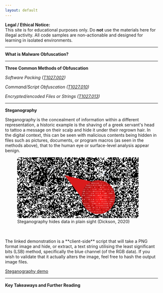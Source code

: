 ```yaml
---
layout: default
---
```


**Legal / Ethical Notice:**  
This site is for educational purposes only. Do **not** use the materials here for illegal activity. All code samples are non-actionable and designed for learning in isolated environments.

***

**What is Malware Obfuscation?**


***

**Three Common Methods of Obfuscation**

*Software Packing ([T1027.002](https://attack.mitre.org/techniques/T1027/002/))*



*Command/Script Obfuscation ([T1027.010](https://attack.mitre.org/techniques/T1027/010/))*



*Encrypted/encoded Files or Strings ([T1027.013](https://attack.mitre.org/techniques/T1027/013/))*



***

**Steganography**

Steganography is the concealment of information within a different representation, a historic example is the shaving of a greek servant's head to tattoo a message on their scalp and hide it under their regrown hair. In the digital context, this can be seen with malicious contents being hidden in files such as pictures, documents, or program macros (as seen in the methods above), that to the human eye or surface-level analysis appear benign.

<figure>
  <img src="./images/c62588eb7353-article-200206-steganography-example.png" alt="Steganography hides data in plain sight, image missing" height="200px" width="400px">
  <figcaption>Steganography hides data in plain sight (Dickson, 2020)</figcaption>
</figure>
<br/><br/>
The linked demonstration is a **client-side** script that will take a PNG format image and hide, or extract, a text string utilising the least significant bits (LSB) method, specifically the blue channel (of the RGB data). If you wish to validate that it actually alters the image, feel free to hash the output image files.

[Steganography demo](https://gutbug.github.io/SecPrin-obfuscation-research-project/demo/stego.html)

***

**Key Takeaways and Further Reading**
